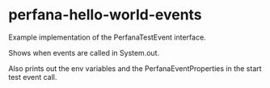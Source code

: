 # perfana-hello-world-events

Example implementation of the PerfanaTestEvent interface.

Shows when events are called in System.out.

Also prints out the env variables and the PerfanaEventProperties in 
the start test event call.